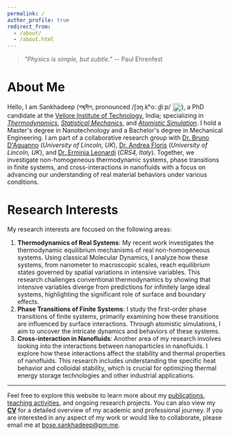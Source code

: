 ```yaml
---
permalink: /
author_profile: true
redirect_from: 
  - /about/
  - /about.html
---
```

> *"Physics is simple, but subtle."* -- Paul Ehrenfest

About Me
======
Hello, I am Sankhadeep (শঙ্খদীপ, pronounced /ʃɔŋ.kʰoː.d̪iːp/<audio id="pronunciation" src="{{ site.baseurl }}/assets/audio/pronunciation.mp3"></audio>
<button onclick="document.getElementById('pronunciation').play()" style="background:none;border:none;padding:0;margin-left:1px;vertical-align:middle;display:inline;">
  <img src="https://upload.wikimedia.org/wikipedia/commons/2/21/Speaker_Icon.svg" alt="Play Pronunciation" style="width:20px;height:20px;border:0;vertical-align:middle;">
</button>), a PhD candidate at the [Vellore Institute of Technology](https://vit.ac.in/), India; specializing in *[Thermodynamics](https://en.wikipedia.org/wiki/Thermodynamics)*, *[Statistical Mechanics](https://en.wikipedia.org/wiki/Statistical_mechanics)*, and *[Atomistic Simulation](http://www.sklogwiki.org/SklogWiki/index.php/Computer_simulation_techniques)*. I hold a Master's degree in Nanotechnology and a Bachelor's degree in Mechanical Engineering. I am part of a collaborative research group with [Dr. Bruno D'Aguanno](https://sites.google.com/view/brunodaguanno) (*University of Lincoln, UK*), [Dr. Andrea Floris](https://staff.lincoln.ac.uk/afloris) (*University of Lincoln, UK*), and [Dr. Erminia Leonardi](https://www.crs4.it/peopledetails/ermy/leonardi-erminia/) (*CRS4, Italy*). Together, we investigate non-homogeneous thermodynamic systems, phase transitions in finite systems, and cross-interactions in nanofluids with a focus on advancing our understanding of real material behaviors under various conditions.

Research Interests
======
My research interests are focused on the following areas:
1. **Thermodynamics of Real Systems**: My recent work investigates the thermodynamic equilibrium mechanisms of real non-homogeneous systems. Using classical Molecular Dynamics, I analyze how these systems, from nanometer to macroscopic scales, reach equilibrium states governed by spatial variations in intensive variables. This research challenges conventional thermodynamics by showing that intensive variables diverge from predictions for infinitely large ideal systems, highlighting the significant role of surface and boundary effects.
1. **Phase Transitions of Finite Systems**: I study the first-order phase transitions of finite systems, primarily examining how these transitions are influenced by surface interactions. Through atomistic simulations, I aim to uncover the intricate dynamics and behaviors of these systems.
1. **Cross-interaction in Nanofluids**: Another area of my research involves looking into the interactions between nanoparticles in nanofluids. I explore how these interactions affect the stability and thermal properties of nanofluids. This research includes understanding the specific heat behavior and colloidal stability, which is crucial for optimizing thermal energy storage technologies and other industrial applications.

------
Feel free to explore this website to learn more about my [publications](/publications/), [teaching activities](/teaching/), and ongoing research projects. You can also view my **[CV](/cv/)** for a detailed overview of my academic and professional journey. If you are interested in any aspect of my work or would like to collaborate, please email me at [bose.sankhadeep@pm.me](mailto:bose.sankhadeep@pm.me).
